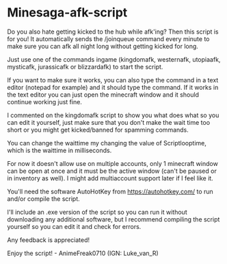 # Minesaga-afk-script
Do you also hate getting kicked to the hub while afk'ing?
Then this script is for you! 
It automatically sends the /joinqueue command every minute to make sure you can afk all night long without getting kicked for long.

Just use one of the commands ingame (kingdomafk, westernafk, utopiaafk, mysticafk, jurassicafk or blizzardafk) to start the script.

If you want to make sure it works, you can also type the command in a text editor (notepad for example) and it should type the command.
If it works in the text editor you can just open the minecraft window and it should continue working just fine.

I commented on the kingdomafk script to show you what does what so you can edit it yourself, just make sure that you don't make the wait time too short or you might get kicked/banned for spamming commands.

You can change the waittime my changing the value of Scriptlooptime, which is the waittime in milliseconds.

For now it doesn't allow use on multiple accounts, only 1 minecraft window can be open at once and it must be the active window (can't be paused or in inventory as well). I might add multiaccount support later if I feel like it.

You'll need the software AutoHotKey from https://autohotkey.com/ to run and/or compile the script.

I'll include an .exe version of the script so you can run it without downloading any additional software, but I recommend compiling the script yourself so you can edit it and check for errors.


Any feedback is appreciated!

Enjoy the script! - AnimeFreak0710 (IGN: Luke_van_R)

